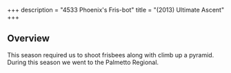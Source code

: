 +++
description = "4533 Phoenix's Fris-bot"
title = "(2013) Ultimate Ascent"
+++

## Overview

This season required us to shoot frisbees along with climb up a pyramid. During
this season we went to the Palmetto Regional.
